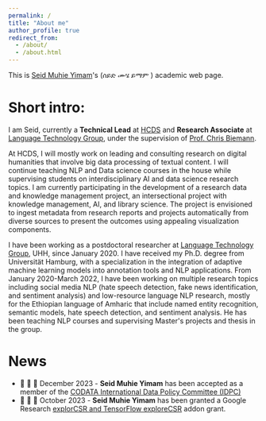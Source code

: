 ```yaml
---
permalink: /
title: "About me"
author_profile: true
redirect_from: 
  - /about/
  - /about.html
---
```



This is [Seid Muhie Yimam](https://www.inf.uni-hamburg.de/en/inst/ab/lt/people/seid-muhie-yimam.html)'s (ሰይድ <a onclick="play1()" class="button"><audio id="audio1" src="files/seid.m4a"></audio><span class="glyphicon glyphicon-volume-up"></span></a> ሙሄ <a onclick="play2()" class="button"><audio id="audio2" src="files/muhie.m4a"></audio><span class="glyphicon glyphicon-volume-up"></span></a> ይማም <a onclick="play3()" class="button"><audio id="audio3" src="files/yimam.m4a"></audio><span class="glyphicon glyphicon-volume-up"></span></a>) academic web page.

Short intro:
=====

I am Seid, currently a **Technical Lead** at [HCDS](https://www.hcds.uni-hamburg.de/en/hcds.html) and **Research Associate** at [Language Technology Group](https://www.inf.uni-hamburg.de/en/inst/ab/lt/home.html), under the supervision of [Prof. Chris Biemann](https://www.inf.uni-hamburg.de/en/inst/ab/lt/people/chris-biemann.html).

At HCDS, I will mostly work on leading and consulting research on digital humanities that involve big data processing of textual content. I will continue teaching NLP and Data science courses in the house while supervising students on interdisciplinary AI and data science research topics. I am currently participating in the development of a research data and knowledge management project, an intersectional project with knowledge management, AI, and library science. The project is envisioned to ingest metadata from research reports and projects automatically from diverse sources to present the outcomes using appealing visualization components.

I have been working as a postdoctoral researcher at [Language Technology Group](https://www.inf.uni-hamburg.de/en/inst/ab/lt/home.html), UHH, since January 2020. I have received my Ph.D. degree from Universität Hamburg, with a specialization in the integration of adaptive machine learning models into annotation tools and NLP applications.
From January 2020-March 2022, I have been working on multiple research topics including social media NLP (hate speech detection, fake news identification, and sentiment analysis) and low-resource language NLP research, mostly for the Ethiopian language of Amharic that include named entity recognition, semantic models, hate speech detection, and sentiment analysis. He has been teaching NLP courses and supervising Master's projects and thesis in the group.

News
=====
* :tada: :tada:  :tada: December 2023 - **Seid Muhie Yimam** has been accepted as a member of the [CODATA International Data Policy Committee (IDPC)](https://codata.org/initiatives/data-policy/international-data-policy-committee/)
* :tada: :tada:  :tada: October 2023 - **Seid Muhie Yimam** has been granted a Google Research [explorCSR and TensorFlow exploreCSR](https://www.hcds.uni-hamburg.de/en/research/current-projects/google-explore-funding.html) addon grant.

